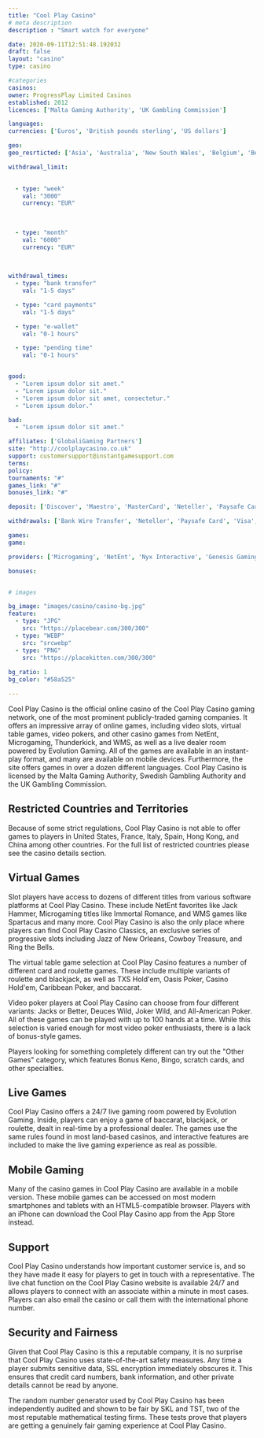 ```yaml
---
title: "Cool Play Casino"
# meta description
description : "Smart watch for everyone"

date: 2020-09-11T12:51:48.192032
draft: false
layout: "casino" 
type: casino

#categories
casinos: 
owner: ProgressPlay Limited Casinos
established: 2012
licences: ['Malta Gaming Authority', 'UK Gambling Commission']

languages: 
currencies: ['Euros', 'British pounds sterling', 'US dollars']

geo: 
geo_resrticted: ['Asia', 'Australia', 'New South Wales', 'Belgium', 'Belize', 'British Virgin Islands', 'Bulgaria', 'Croatia', 'Cyprus', 'Denmark', 'Estonia', 'Finland', 'France', 'Germany', 'Baden-Württemberg', 'Bayern', 'Berlin', 'Brandenburg', 'Bremen', 'Hamburg', 'Hessen', 'Mecklenburg-Vorpommern', 'Niedersachsen', 'Nordrhein-Westfalen', 'Rheinland-Pfalz', 'Saarland', 'Sachsen', 'Sachsen-Anhalt', 'Schleswig-Holstein', 'Thüringen', 'Greece', 'Hungary', 'Ireland', 'Israel', 'Italy', 'Lithuania', 'Luxembourg', 'Portugal', 'Puerto Rico', 'Romania', 'Slovenia', 'Spain', 'Sweden', 'Switzerland', 'Turkey', 'United States', 'Alabama', 'Alaska', 'American Samoa', 'Arizona', 'Arkansas', 'California', 'Colorado', 'Connecticut', 'Delaware', 'District of Columbia', 'Florida', 'Georgia(US)', 'Guam', 'Hawaii', 'Idaho', 'Illinois', 'Indiana', 'Iowa', 'Kansas', 'Kentucky', 'Louisiana', 'Maine', 'Maryland', 'Massachusetts', 'Michigan', 'Minnesota', 'Mississippi', 'Missouri', 'Montana', 'Nebraska', 'Nevada', 'New Hampshire', 'New Jersey', 'New Mexico', 'New York', 'North Carolina', 'North Dakota', 'Northern Mariana Islands', 'Ohio', 'Oklahoma', 'Oregon', 'Pennsylvania', 'Rhode Island', 'South Carolina', 'South Dakota', 'Tennessee', 'Texas', 'U.S. Virgin Islands', 'Utah', 'Vermont', 'Virginia', 'Washington', 'West Virginia', 'Wisconsin', 'Wyoming']

withdrawal_limit:

  
  - type: "week"
    val: "3000"
    currency: "EUR"
  
  
  
  - type: "month"
    val: "6000"
    currency: "EUR"
  
  

withdrawal_times:
  - type: "bank transfer"
    val: "1-5 days"

  - type: "card payments"
    val: "1-5 days"

  - type: "e-wallet"
    val: "0-1 hours"

  - type: "pending time"
    val: "0-1 hours"


good:
  - "Lorem ipsum dolor sit amet."
  - "Lorem ipsum dolor sit."
  - "Lorem ipsum dolor sit amet, consectetur."
  - "Lorem ipsum dolor."

bad:
  - "Lorem ipsum dolor sit amet."

affiliates: ['GlobaliGaming Partners']
site: "http://coolplaycasino.co.uk"
support: customersupport@instantgamesupport.com
terms:
policy:
tournaments: "#"
games_link: "#"
bonuses_link: "#"

deposit: ['Discover', 'Maestro', 'MasterCard', 'Neteller', 'Paysafe Card', 'Visa', 'Skrill', 'Bank Wire Transfer', 'Fast Bank Transfer', 'Trustly', 'Sofortuberweisung', 'GiroPay', 'Euteller', 'WebMoney', 'QIWI', 'Zimpler', 'EcoPayz']

withdrawals: ['Bank Wire Transfer', 'Neteller', 'Paysafe Card', 'Visa', 'Skrill', 'Fast Bank Transfer', 'Trustly', 'Sofortuberweisung', 'GiroPay', 'Euteller', 'WebMoney', 'QIWI', 'Zimpler', 'EcoPayz']

games: 
game:

providers: ['Microgaming', 'NetEnt', 'Nyx Interactive', 'Genesis Gaming', 'Thunderkick']

bonuses:


# images

bg_image: "images/casino/casino-bg.jpg"  
feature:
  - type: "JPG" 
    src: "https://placebear.com/300/300"
  - type: "WEBP"
    src: "srcwebp"
  - type: "PNG"
    src: "https://placekitten.com/300/300"  
 
bg_ratio: 1 
bg_color: "#58a525"  

---
```


Cool Play Casino is the official online casino of the Cool Play Casino gaming network, one of the most prominent publicly-traded gaming companies. It offers an impressive array of online games, including video slots, virtual table games, video pokers, and other casino games from NetEnt, Microgaming, Thunderkick, and WMS, as well as a live dealer room powered by Evolution Gaming. All of the games are available in an instant-play format, and many are available on mobile devices. Furthermore, the site offers games in over a dozen different languages. Cool Play Casino is licensed by the Malta Gaming Authority, Swedish Gambling Authority and the UK Gambling Commission.

## Restricted Countries and Territories
Because of some strict regulations, Cool Play Casino is not able to offer games to players in United States, France, Italy, Spain, Hong Kong, and China among other countries. For the full list of restricted countries please see the casino details section.

## Virtual Games
Slot players have access to dozens of different titles from various software platforms at Cool Play Casino. These include NetEnt favorites like Jack Hammer, Microgaming titles like Immortal Romance, and WMS games like Spartacus and many more. Cool Play Casino is also the only place where players can find Cool Play Casino Classics, an exclusive series of progressive slots including Jazz of New Orleans, Cowboy Treasure, and Ring the Bells.

The virtual table game selection at Cool Play Casino features a number of different card and roulette games. These include multiple variants of roulette and blackjack, as well as TXS Hold'em, Oasis Poker, Casino Hold'em, Caribbean Poker, and baccarat.

Video poker players at Cool Play Casino can choose from four different variants: Jacks or Better, Deuces Wild, Joker Wild, and All-American Poker. All of these games can be played with up to 100 hands at a time. While this selection is varied enough for most video poker enthusiasts, there is a lack of bonus-style games.

Players looking for something completely different can try out the "Other Games" category, which features Bonus Keno, Bingo, scratch cards, and other specialties.

## Live Games
Cool Play Casino offers a 24/7 live gaming room powered by Evolution Gaming. Inside, players can enjoy a game of baccarat, blackjack, or roulette, dealt in real-time by a professional dealer. The games use the same rules found in most land-based casinos, and interactive features are included to make the live gaming experience as real as possible.

## Mobile Gaming
Many of the casino games in Cool Play Casino are available in a mobile version. These mobile games can be accessed on most modern smartphones and tablets with an HTML5-compatible browser. Players with an iPhone can download the Cool Play Casino app from the App Store instead.

## Support
Cool Play Casino understands how important customer service is, and so they have made it easy for players to get in touch with a representative. The live chat function on the Cool Play Casino website is available 24/7 and allows players to connect with an associate within a minute in most cases. Players can also email the casino or call them with the international phone number.

## Security and Fairness
Given that Cool Play Casino is this a reputable company, it is no surprise that Cool Play Casino uses state-of-the-art safety measures. Any time a player submits sensitive data, SSL encryption immediately obscures it. This ensures that credit card numbers, bank information, and other private details cannot be read by anyone.

The random number generator used by Cool Play Casino has been independently audited and shown to be fair by SKL and TST, two of the most reputable mathematical testing firms. These tests prove that players are getting a genuinely fair gaming experience at Cool Play Casino.